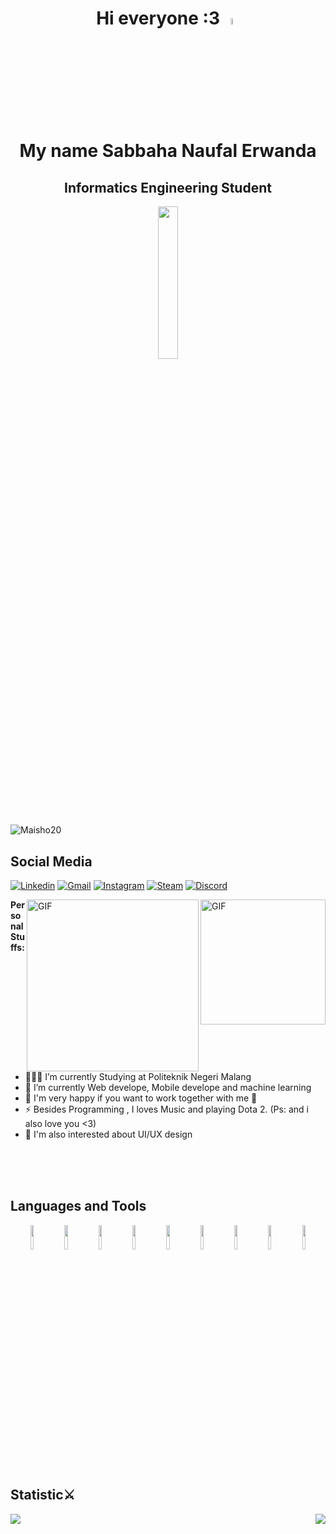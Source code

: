 <div>
<h1 align="center">Hi everyone :3 <img src="https://media.giphy.com/media/VTwDfhNOmMxZMm2iYf/giphy.gif" width=5%></img> 
<br>My name Sabbaha Naufal Erwanda</h1>
<h2 align="center">Informatics Engineering Student</h2>
</div>

<p align="center">
<img src="https://media.giphy.com/media/11dR2hEgtN5KoM/giphy.gif" width=25%>
</p>

<p align="left">
<img src="https://komarev.com/ghpvc/?username=Maisho20&label=Profile%20Views&color=ff3def&style=flat" alt="Maisho20"/>
</p>

## Social Media

[![Linkedin](https://img.shields.io/badge/-LinkedIn-blue?style=plastic&logo=Linkedin&logoColor=white)](https://www.linkedin.com/in/sabbaha-naufal-472b5629b/)
[![Gmail](https://img.shields.io/badge/-Gmail-c14438?style=plastic&labelColor=fff&logo=Gmail&logoColor=c4302b)](mailto:bahajazz70@gmail.com)
[![Instagram](https://img.shields.io/badge/-Instagram-e4405f?style=plastic&labelColor=e4405f&logo=instagram&logoColor=white)](https://www.instagram.com/_.zen._20)
[![Steam](https://img.shields.io/badge/Steam-000000?style=plastic&labelColor=black&logo=steam&logoColor=white)](https://steamcommunity.com/profiles/76561198385526672/)
[![Discord](https://img.shields.io/badge/Discord-7289DA?style=plastic&logo=discord&logoColor=white)](https://discordapp.com/users/492548628653539330)


<img align="right" alt="GIF" src="https://media.giphy.com/media/8BlByFsU4FZJ41AJpd/giphy.gif" width="200" height="auto"></img>
<img align="right" alt="GIF" src="https://media.giphy.com/media/5eLDrEaRGHegx2FeF2/giphy.gif" width="275" height="auto"></img>

**Personal Stuffs:**

- 👨🏽‍💻 I’m currently Studying at Politeknik Negeri Malang
- 🌱 I’m currently Web develope, Mobile develope and machine learning
- 👯 I'm very happy if you want to work together with me 🤝
- ⚡️ Besides Programming , I loves Music and playing Dota 2.
 (Ps: and i also love you <3)
- 🤔 I'm also interested about UI/UX design

<br><br><br>

## Languages and Tools

<p align="center">
<img width="10%" src="https://www.vectorlogo.zone/logos/php/php-ar21.svg">
<img width="10%" src="https://www.vectorlogo.zone/logos/laravel/laravel-ar21.svg">
<img width="10%" src="https://www.vectorlogo.zone/logos/python/python-ar21.svg">
<img width="10%" src="https://www.vectorlogo.zone/logos/java/java-ar21.svg">
<img width="10%" src="https://www.vectorlogo.zone/logos/flutterio/flutterio-ar21.svg">
<img width="10%" src="https://www.vectorlogo.zone/logos/android/android-ar21.svg">
<img width="10%" src="https://www.vectorlogo.zone/logos/javascript/javascript-ar21.svg">
<img width="10%" src="https://www.vectorlogo.zone/logos/mysql/mysql-ar21.svg">
<img width="10%" src="https://www.vectorlogo.zone/logos/git-scm/git-scm-ar21.svg">
</p>

## Statistic⚔️

<p>
<img align="left" src="https://github-readme-stats.vercel.app/api/top-langs/?username=Maisho20&langs_count=10&hide_border=true&layout=compact&title_color=ffffff&text_color=c9cacc&icon_color=2bbc8a&bg_color=1d1f21&hide=jupyter%20notebook"></img>
<img align="right" src="https://github-readme-stats.vercel.app/api?username=Maisho20&show_icons=true&theme=radical&show_icons=true"></img>
</p>
<br><br><br><br><br><br><br><br><br>
